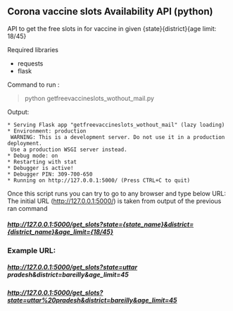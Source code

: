 ## Corona vaccine slots Availability API (python)
API to get the free slots in for vaccine in given {state}{district}{age limit: 18/45}

Required libraries
- requests
- flask

Command to run : 
> python getfreevaccineslots_wothout_mail.py

Output:

    * Serving Flask app "getfreevaccineslots_wothout_mail" (lazy loading)
    * Environment: production
     WARNING: This is a development server. Do not use it in a production deployment.
     Use a production WSGI server instead.
    * Debug mode: on
    * Restarting with stat
    * Debugger is active!
    * Debugger PIN: 309-700-650
    * Running on http://127.0.0.1:5000/ (Press CTRL+C to quit)



Once this script runs you can try to go to any browser and type below URL: 
The initial URL (http://127.0.0.1:5000/) is taken from output of the previous ran command

##### http://127.0.0.1:5000/get_slots?state={state_name}&district={district_name}&age_limit={18/45}
### Example URL:
##### http://127.0.0.1:5000/get_slots?state=uttar pradesh&district=bareilly&age_limit=45
##### http://127.0.0.1:5000/get_slots?state=uttar%20pradesh&district=bareilly&age_limit=45
